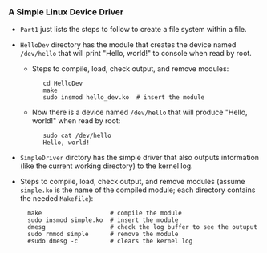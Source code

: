 ### A Simple Linux Device Driver

+ `Part1` just lists the steps to follow to create a file system within a file.

+ `HelloDev` directory has the module that creates the device named `/dev/hello` 
   that will print "Hello, world!" to console when read by root.
   
     * Steps to compile, load, check output, and remove modules:

              cd HelloDev
              make                  
              sudo insmod hello_dev.ko  # insert the module
              
     * Now there is a device named `/dev/hello` that will produce 
       "Hello, world!" when read by root: 
       
              sudo cat /dev/hello
              Hello, world!

+ `SimpleDriver` dirctory has the simple driver that also outputs
   information (like the current working directory) to the kernel log.
   
+ Steps to compile, load, check output, and remove modules (assume `simple.ko` is the name of the compiled module; each directory contains the needed `Makefile`):

        make                   # compile the module 
        sudo insmod simple.ko  # insert the module
        dmesg                  # check the log buffer to see the outuput
        sudo rmmod simple      # remove the module
        #sudo dmesg -c         # clears the kernel log
   